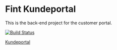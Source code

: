 # Fint Kundeportal #

This is the back-end project for the customer portal.

[![Build Status](https://jenkins.fintlabs.no/buildStatus/icon?job=FINTLabs/fint-kunde-portal-backend/master)](https://jenkins.fintlabs.no/job/FINTLabs/job/fint-kunde-portal-backend/job/master/)

[Kundeportal](https://kunde.felleskomponent.no/)

